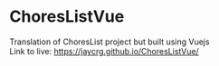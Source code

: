 # ChoresListVue  
Translation of ChoresList project but built using Vuejs  
Link to live: https://jaycrg.github.io/ChoresListVue/
